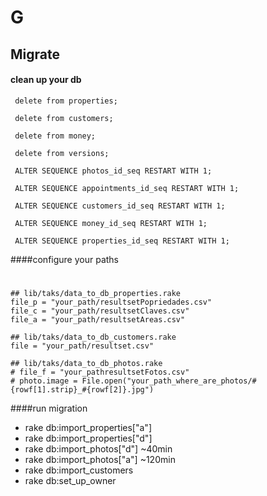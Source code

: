 G
=

## Migrate


#### clean up your db

``` delete from properties;```

```  delete from customers; ```

``` delete from money;```

``` delete from versions;```

``` ALTER SEQUENCE photos_id_seq RESTART WITH 1;```

``` ALTER SEQUENCE appointments_id_seq RESTART WITH 1;```

``` ALTER SEQUENCE customers_id_seq RESTART WITH 1;```

``` ALTER SEQUENCE money_id_seq RESTART WITH 1;```

``` ALTER SEQUENCE properties_id_seq RESTART WITH 1;```

####configure your paths

#
    ## lib/taks/data_to_db_properties.rake
    file_p = "your_path/resultsetPopriedades.csv"
    file_c = "your_path/resultsetClaves.csv"
    file_a = "your_path/resultsetAreas.csv"

    ## lib/taks/data_to_db_customers.rake
    file = "your_path/resultset.csv"

    ## lib/taks/data_to_db_photos.rake
    # file_f = "your_pathresultsetFotos.csv"
    # photo.image = File.open("your_path_where_are_photos/#{rowf[1].strip}_#{rowf[2]}.jpg")

####run migration

* rake db:import_properties["a"]
* rake db:import_properties["d"]
* rake db:import_photos["d"] ~40min
* rake db:import_photos["a"] ~120min
* rake db:import_customers
* rake db:set_up_owner
